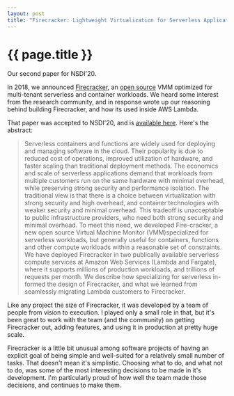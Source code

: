 ```yaml
---
layout: post
title: "Firecracker: Lightweight Virtualization for Serverless Applications"
---
```


{{ page.title }}
================

<p class="meta">Our second paper for NSDI'20.</p>

In 2018, we announced [Firecracker](https://firecracker-microvm.github.io/), an [open source](https://github.com/firecracker-microvm/firecracker) VMM optimized for multi-tenant serverless and container workloads. We heard some interest from the research community, and in response wrote up our reasoning behind building Firecracker, and how its used inside AWS Lambda.

That paper was accepted to NSDI'20, and is [available here](https://www.amazon.science/publications/firecracker-lightweight-virtualization-for-serverless-applications). Here's the abstract:

> Serverless containers and functions are widely used for deploying and managing software in the cloud. Their popularity is due to reduced cost of operations, improved utilization of hardware, and faster scaling than traditional deployment methods. The economics and scale of serverless applications demand that workloads from multiple customers run on the same hardware with minimal overhead, while preserving strong security and performance isolation. The traditional view is that there is a choice between virtualization with strong security and high overhead, and container technologies with weaker security and minimal overhead. This tradeoff is unacceptable to public infrastructure providers, who need both strong security and minimal overhead. To meet this need, we developed Fire-cracker, a new open source Virtual Machine Monitor (VMM)specialized for serverless workloads, but generally useful for containers, functions and other compute workloads within a reasonable set of constraints. We have deployed Firecracker in two publically available serverless compute services at Amazon Web Services (Lambda and Fargate), where it supports millions of production workloads, and trillions of requests per month. We describe how specializing for serverless in-formed the design of Firecracker, and what we learned from seamlessly migrating Lambda customers to Firecracker.

Like any project the size of Firecracker, it was developed by a team of people from vision to execution. I played only a small role in that, but it's been great to work with the team (and the community) on getting Firecracker out, adding features, and using it in production at pretty huge scale.

Firecracker is a little bit unusual among software projects of having an explicit goal of being simple and well-suited for a relatively small number of tasks. That doesn't mean it's simplistic. Choosing what to do, and what not to do, was some of the most interesting decisions to be made in it's development. I'm particularly proud of how well the team made those decisions, and continues to make them.

